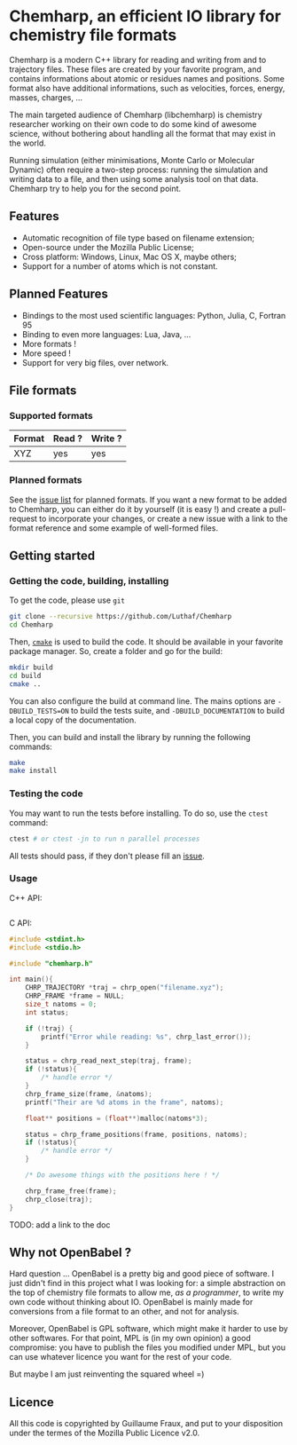 # Chemharp, an efficient IO library for chemistry file formats

Chemharp is a modern C++ library for reading and writing from and to trajectory
files. These files are created by your favorite program, and contains informations
about atomic or residues names and positions. Some format also have additional
informations, such as velocities, forces, energy, masses, charges, …

The main targeted audience of Chemharp (libchemharp) is chemistry researcher
working on their own code to do some kind of awesome science, without bothering
about handling all the format that may exist in the world.

Running simulation (either minimisations, Monte Carlo or Molecular Dynamic) often
require a two-step process: running the simulation and writing data to a file,
and then using some analysis tool on that data. Chemharp try to help you for the
second point.

## Features

 - Automatic recognition of file type based on filename extension;
 - Open-source under the Mozilla Public License;
 - Cross platform: Windows, Linux, Mac OS X, maybe others;
 - Support for a number of atoms which is not constant.

## Planned Features

 - Bindings to the most used scientific languages:  Python, Julia, C, Fortran 95
 - Binding to even more languages: Lua, Java, ...
 - More formats !
 - More speed !
 - Support for very big files, over network.

## File formats

### Supported formats

| Format        | Read ? | Write ? |
| ------------- | ------ | ------- |
| XYZ           | yes    |  yes    |

### Planned formats

See the [issue list](https://github.com/Luthaf/Chemharp/labels/New%20Format) for
planned formats. If you want a new format to be added to Chemharp, you can either
do it by yourself (it is easy !) and create a pull-request to incorporate your
changes, or create a new issue with a link to the format reference and some
example of well-formed files.

## Getting started

### Getting the code, building, installing

To get the code, please use `git`
```bash
git clone --recursive https://github.com/Luthaf/Chemharp
cd Chemharp
```

Then, [`cmake`](http://cmake.org/) is used to build the code. It should be
available in your favorite package manager. So, create a folder and go for the
build:
```bash
mkdir build
cd build
cmake ..
```

You can also configure the build at command line. The mains options are `-DBUILD_TESTS=ON` to build the tests suite, and `-DBUILD_DOCUMENTATION` to build a local copy of the documentation.

Then, you can build and install the library by running the following commands:
```bash
make
make install
```

### Testing the code

You may want to run the tests before installing. To do so, use the `ctest` command:
```bash
ctest # or ctest -jn to run n parallel processes
```

All tests should pass, if they don't please fill an [issue](https://github.com/Luthaf/Chemharp/issues).

### Usage

C++ API:
```c++

```

C API:
```c
#include <stdint.h>
#include <stdio.h>

#include "chemharp.h"

int main(){
    CHRP_TRAJECTORY *traj = chrp_open("filename.xyz");
    CHRP_FRAME *frame = NULL;
    size_t natoms = 0;
    int status;

    if (!traj) {
        printf("Error while reading: %s", chrp_last_error());
    }

    status = chrp_read_next_step(traj, frame);
    if (!status){
        /* handle error */
    }
    chrp_frame_size(frame, &natoms);
    printf("Their are %d atoms in the frame", natoms);

    float** positions = (float**)malloc(natoms*3);

    status = chrp_frame_positions(frame, positions, natoms);
    if (!status){
        /* handle error */
    }

    /* Do awesome things with the positions here ! */

    chrp_frame_free(frame);
    chrp_close(traj);
}
```

TODO: add a link to the doc

## Why not OpenBabel ?

Hard question … OpenBabel is a pretty big and good piece of software. I just
didn't find in this project what I was looking for: a simple abstraction on the
top of chemistry file formats to allow me, *as a programmer*, to write my own
code without thinking about IO. OpenBabel is mainly made for conversions from a
file format to an other, and not for analysis.

Moreover, OpenBabel is GPL software, which might make it harder to use by
other softwares. For that point, MPL is (in my own opinion) a good compromise:
you have to publish the files you modified under MPL, but you can use whatever
licence you want for the rest of your code.

But maybe I am just reinventing the squared wheel =)

## Licence

All this code is copyrighted by Guillaume Fraux, and put to your disposition
under the termes of the Mozilla Public Licence v2.0.
